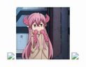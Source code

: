 
<div>
<picture>
  <source media="(prefers-color-scheme: light)" srcset="https://streak-stats.demolab.com/?user=junhuanchen&theme=light&hide_border=true" />
  <img  height="120"  src="https://streak-stats.demolab.com/?user=junhuanchen&theme=dark&hide_border=true" />
</picture>
<img height="120" src="limu.gif">
<img height="120" src="https://github-readme-stats-git-masterrstaa-rickstaa.vercel.app/api/top-langs/?username=junhuanchen&hide_title=true&hide_border=true&layout=compact&langs_count=6&theme=graywhite" />
</div>

